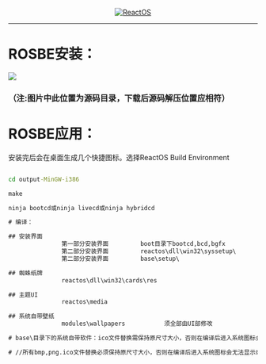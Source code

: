 <p align=center>
  <a href="https://os.huang2.cn">
    <img alt="ReactOS" src="https://dl3.img.timecdn.cn/2023/04/29/logo.png">
  </a>
</p>

---


# ROSBE安装：
<img src="https://dl3.img.timecdn.cn/2023/04/21/SVR9NAGVKBA9_U7V.png">

### （注:图片中此位置为源码目录，下载后源码解压位置应相符）

# ROSBE应用：

安装完后会在桌面生成几个快捷图标。选择ReactOS Build Environment 

```configure.cmd

cd output-MinGW-i386

make

ninja bootcd或ninja livecd或ninja hybridcd

# 编译：

## 安装界面          
               第一部分安装界面         boot目录下bootcd,bcd,bgfx
               第二部分安装界面         reactos\dll\win32\syssetup\          
               第二部分安装界面         base\setup\       

## 蜘蛛纸牌          
               reactos\dll\win32\cards\res

## 主题UI           
               reactos\media

## 系统自带壁纸         
               modules\wallpapers           须全部由UI部修改

# base\目录下的系统自带软件：ico文件替换需保持原尺寸大小，否则在编译后进入系统图标会无法显示

# //所有bmp,png.ico文件替换必须保持原尺寸大小，否则在编译后进入系统图标会无法显示或异常
